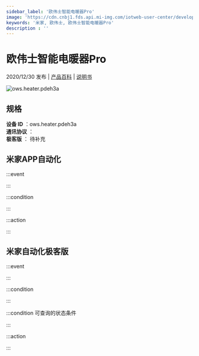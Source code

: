 ```yaml
---
sidebar_label: '欧伟士智能电暖器Pro'
image: 'https://cdn.cnbj1.fds.api.mi-img.com/iotweb-user-center/developer_1679048938625rqOFpOE9.png?GalaxyAccessKeyId=AKVGLQWBOVIRQ3XLEW&Expires=9223372036854775807&Signature=mkDxKlpMim9pY9Ufmu+/J9pf+FE='
keywords: '米家, 欧伟士, 欧伟士智能电暖器Pro'
description : ''
---
```

# 欧伟士智能电暖器Pro

2020/12/30 发布 | [产品百科](https://home.mi.com/webapp/content/baike/product/index.html?model=ows.heater.pdeh3a/) | [说明书](https://home.mi.com/views/introduction.html?model=ows.heater.pdeh3a&region=cn)

![ows.heater.pdeh3a](https://cdn.cnbj1.fds.api.mi-img.com/iotweb-user-center/developer_1679048938625rqOFpOE9.png?GalaxyAccessKeyId=AKVGLQWBOVIRQ3XLEW&Expires=9223372036854775807&Signature=mkDxKlpMim9pY9Ufmu+/J9pf+FE=)

## 规格  
> 
**设备 ID** ：ows.heater.pdeh3a  
**通讯协议** ：  
**极客版**  ： 待补充 


## 米家APP自动化  

:::event  

:::

:::condition  

:::

:::action   

:::

## 米家自动化极客版  

:::event  

:::

:::condition  

:::

:::condition 可查询的状态条件  

:::

:::action  

:::

        
